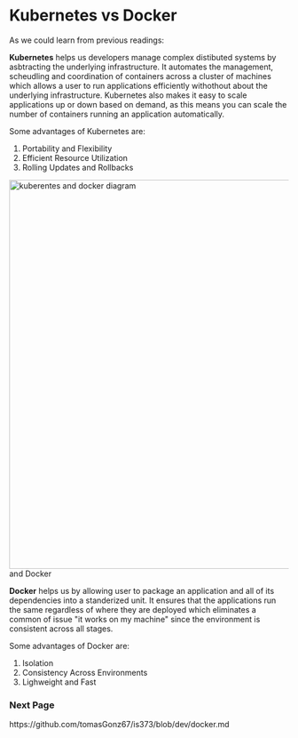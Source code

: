 <h1> Kubernetes vs Docker </h1>

As we could learn from previous readings: 

**Kubernetes** helps us developers manage complex distibuted systems by asbtracting the underlying infrastructure. It automates the management, scheudling and coordination of containers across a cluster of machines which allows a user to run applications efficiently withothout about the underlying infrastructure. Kubernetes also makes it easy to scale applications up or down based on demand, as this means you can scale the number of containers running an application automatically.

Some advantages of Kubernetes are:
1. Portability and Flexibility
2. Efficient Resource Utilization
3. Rolling Updates and Rollbacks

<img src="img/kubernetes_vs_docker.png" alt="kuberentes and docker diagram" width= "700"/> and Docker

**Docker** helps us by allowing user to package an application and all of its dependencies into a standerized unit. It ensures that the applications run the same regardless of where they are deployed which eliminates a common of issue "it works on my machine" since the environment is consistent across all stages.

Some advantages of Docker are:
1. Isolation
2. Consistency Across Environments
3. Lighweight and Fast















<h3>Next Page</h3>
https://github.com/tomasGonz67/is373/blob/dev/docker.md
